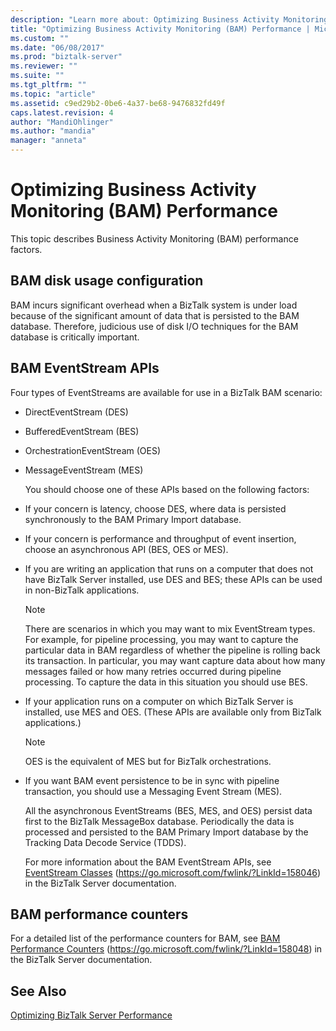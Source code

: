 ```yaml
---
description: "Learn more about: Optimizing Business Activity Monitoring (BAM) Performance"
title: "Optimizing Business Activity Monitoring (BAM) Performance | Microsoft Docs"
ms.custom: ""
ms.date: "06/08/2017"
ms.prod: "biztalk-server"
ms.reviewer: ""
ms.suite: ""
ms.tgt_pltfrm: ""
ms.topic: "article"
ms.assetid: c9ed29b2-0be6-4a37-be68-9476832fd49f
caps.latest.revision: 4
author: "MandiOhlinger"
ms.author: "mandia"
manager: "anneta"
---
```

# Optimizing Business Activity Monitoring (BAM) Performance
This topic describes Business Activity Monitoring (BAM) performance factors.

## BAM disk usage configuration
 BAM incurs significant overhead when a BizTalk system is under load because of the significant amount of data that is persisted to the BAM database. Therefore, judicious use of disk I/O techniques for the BAM database is critically important.

## BAM EventStream APIs
 Four types of EventStreams are available for use in a BizTalk BAM scenario:

- DirectEventStream (DES)

- BufferedEventStream (BES)

- OrchestrationEventStream (OES)

- MessageEventStream (MES)

  You should choose one of these APIs based on the following factors:

- If your concern is latency, choose DES, where data is persisted synchronously to the BAM Primary Import database.

- If your concern is performance and throughput of event insertion, choose an asynchronous API (BES, OES or MES).

- If you are writing an application that runs on a computer that does not have BizTalk Server installed, use DES and BES; these APIs can be used in non-BizTalk applications.

  > [!NOTE]
  >  There are scenarios in which you may want to mix EventStream types. For example, for pipeline processing, you may want to capture the particular data in BAM regardless of whether the pipeline is rolling back its transaction. In particular, you may want capture data about how many messages failed or how many retries occurred during pipeline processing. To capture the data in this situation you should use BES.

- If your application runs on a computer on which BizTalk Server is installed, use MES and OES. (These APIs are available only from BizTalk applications.)

  > [!NOTE]
  >  OES is the equivalent of MES but for BizTalk orchestrations.

- If you want BAM event persistence to be in sync with pipeline transaction, you should use a Messaging Event Stream (MES).

  All the asynchronous EventStreams (BES, MES, and OES) persist data first to the BizTalk MessageBox database. Periodically the data is processed and persisted to the BAM Primary Import database by the Tracking Data Decode Service (TDDS).

  For more information about the BAM EventStream APIs, see [EventStream Classes](https://go.microsoft.com/fwlink/?LinkId=158046) (https://go.microsoft.com/fwlink/?LinkId=158046) in the BizTalk Server documentation.

## BAM performance counters
 For a detailed list of the performance counters for BAM, see [BAM Performance Counters](https://go.microsoft.com/fwlink/?LinkId=158048) (https://go.microsoft.com/fwlink/?LinkId=158048) in the BizTalk Server documentation.

## See Also
 [Optimizing BizTalk Server Performance](../technical-guides/optimizing-biztalk-server-performance.md)
